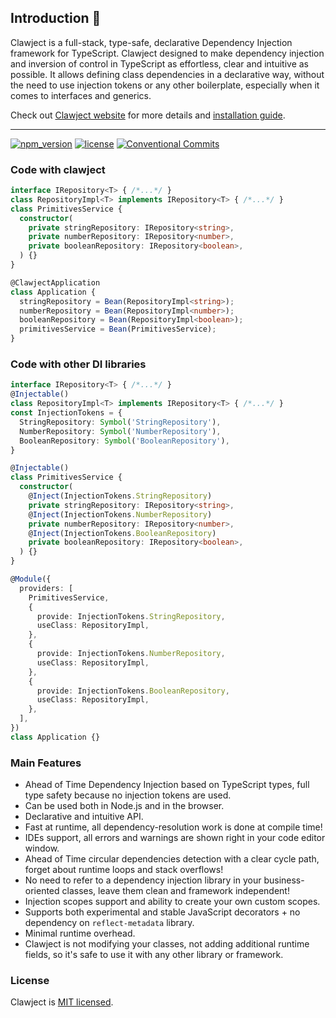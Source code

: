 ## Introduction 🚀

Clawject is a full-stack, type-safe, declarative Dependency Injection framework for TypeScript.
Clawject designed to make dependency injection and inversion of control in TypeScript as effortless,
clear and intuitive as possible.
It allows defining class dependencies in a declarative way, without the need to use injection tokens or any other boilerplate,
especially when it comes to interfaces and generics.

Check out [Clawject website](https://clawject.com/) for more details and [installation guide](https://clawject.com/docs/setup).

<hr />

[![npm_version](https://img.shields.io/npm/v/%40clawject/di?style=flat-square&color=ff7aa7)](https://www.npmjs.com/package/@clawject/di)
[![license](https://img.shields.io/npm/l/%40clawject%2Fdi?style=flat-square)](https://github.com/clawject/clawject/blob/main/LICENSE)
[![Conventional Commits](https://img.shields.io/badge/Conventional%20Commits-1.0.0-%23FE5196?logo=conventionalcommits&logoColor=white&style=flat-square)](https://conventionalcommits.org)

### Code with clawject

```typescript
interface IRepository<T> { /*...*/ }
class RepositoryImpl<T> implements IRepository<T> { /*...*/ }
class PrimitivesService {
  constructor(
    private stringRepository: IRepository<string>,
    private numberRepository: IRepository<number>,
    private booleanRepository: IRepository<boolean>,
  ) {}
}

@ClawjectApplication
class Application {
  stringRepository = Bean(RepositoryImpl<string>);
  numberRepository = Bean(RepositoryImpl<number>);
  booleanRepository = Bean(RepositoryImpl<boolean>);
  primitivesService = Bean(PrimitivesService);
}
```

### Code with other DI libraries

```typescript
interface IRepository<T> { /*...*/ }
@Injectable()
class RepositoryImpl<T> implements IRepository<T> { /*...*/ }
const InjectionTokens = {
  StringRepository: Symbol('StringRepository'),
  NumberRepository: Symbol('NumberRepository'),
  BooleanRepository: Symbol('BooleanRepository'),
}

@Injectable()
class PrimitivesService {
  constructor(
    @Inject(InjectionTokens.StringRepository)
    private stringRepository: IRepository<string>,
    @Inject(InjectionTokens.NumberRepository)
    private numberRepository: IRepository<number>,
    @Inject(InjectionTokens.BooleanRepository)
    private booleanRepository: IRepository<boolean>,
  ) {}
}

@Module({
  providers: [
    PrimitivesService,
    {
      provide: InjectionTokens.StringRepository,
      useClass: RepositoryImpl,
    },
    {
      provide: InjectionTokens.NumberRepository,
      useClass: RepositoryImpl,
    },
    {
      provide: InjectionTokens.BooleanRepository,
      useClass: RepositoryImpl,
    },
  ],
})
class Application {}
```

### Main Features

- Ahead of Time Dependency Injection based on TypeScript types, full type safety because no injection tokens are used.
- Can be used both in Node.js and in the browser.
- Declarative and intuitive API.
- Fast at runtime, all dependency-resolution work is done at compile time!
- IDEs support, all errors and warnings are shown right in your code editor window.
- Ahead of Time circular dependencies detection with a clear cycle path, forget about runtime loops and stack overflows!
- No need to refer to a dependency injection library in your business-oriented classes, leave them clean and framework independent!
- Injection scopes support and ability to create your own custom scopes.
- Supports both experimental and stable JavaScript decorators + no dependency on `reflect-metadata` library.
- Minimal runtime overhead.
- Clawject is not modifying your classes, not adding additional runtime fields, so it's safe to use it with any other library or framework.

### License

Clawject is [MIT licensed](https://github.com/clawject/clawject/blob/main/LICENSE).

